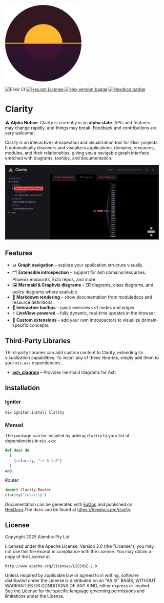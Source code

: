 <img src="priv/static/images/logo.svg" alt="Clarity Logo" width="250px" />

![Elixir CI](https://github.com/team-alembic/clarity/workflows/CI/badge.svg)
[![Hex.pm License](https://img.shields.io/hexpm/l/clarity)
](https://opensource.org/licenses/Apache-2.0)
[![Hex version badge](https://img.shields.io/hexpm/v/clarity.svg)](https://hex.pm/packages/ash)
[![Hexdocs badge](https://img.shields.io/badge/docs-hexdocs-purple)](https://hexdocs.pm/clarity)

<!-- ex_doc_ignore_start -->
# Clarity
<!-- ex_doc_ignore_end -->

⚠️ **Alpha Notice**: Clarity is currently in an **alpha state**. APIs and features
may change rapidly, and things may break. Feedback and contributions are very
welcome!


Clarity is an interactive introspection and visualization tool for Elixir projects.  
It automatically discovers and visualizes applications, domains, resources,
modules, and their relationships, giving you a navigable graph interface
enriched with diagrams, tooltips, and documentation.

![Clarity Screenshot](docs/assets/screenshot.png)

## Features

- 📊 **Graph navigation** – explore your application structure visually.
- 🗂 **Extensible introspection** – support for Ash domains/resources, Phoenix
  endpoints, Ecto repos, and more.
- 🖼 **Mermaid & Graphviz diagrams** – ER diagrams, class diagrams, and policy
  diagrams where available.
- 📝 **Markdown rendering** – show documentation from moduledocs and resource
  definitions.
- 🔎 **Interactive tooltips** – quick overviews of nodes and edges.
- ⚡ **LiveView-powered** – fully dynamic, real-time updates in the browser.
- 🔌 **Custom extensions** – add your own introspectors to visualize
  domain-specific concepts.

## Third-Party Libraries

Third-party libraries can add custom content to Clarity, extending its
visualization capabilities. To install any of these libraries, simply add them
to your `mix.exs` dependencies.

- **[ash_diagram](https://hex.pm/packages/ash_diagram)** – Provides mermaid
  diagrams for Ash

## Installation

### Igniter

```bash
mix igniter.install clarity
```

### Manual

The package can be installed by adding `clarity` to your list of dependencies
in `mix.exs`:

```elixir
def deps do
  [
    {:clarity, "~> 0.1.0"}
  ]
end
```

Router:
```elixir
import Clarity.Router
clarity("/clarity")
```

<!-- ex_doc_ignore_start -->
Documentation can be generated with [ExDoc](https://github.com/elixir-lang/ex_doc)
and published on [HexDocs](https://hexdocs.pm).The docs can be found at
<https://hexdocs.pm/clarity>.
<!-- ex_doc_ignore_end -->

## License

Copyright 2025 Alembic Pty Ltd

Licensed under the Apache License, Version 2.0 (the "License");
you may not use this file except in compliance with the License.
You may obtain a copy of the License at

    http://www.apache.org/licenses/LICENSE-2.0

Unless required by applicable law or agreed to in writing, software
distributed under the License is distributed on an "AS IS" BASIS,
WITHOUT WARRANTIES OR CONDITIONS OF ANY KIND, either express or implied.
See the License for the specific language governing permissions and
limitations under the License.
